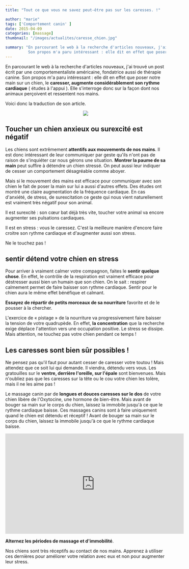 ```yaml
---
title: "Tout ce que vous ne savez peut-être pas sur les caresses. !"

author: "marie"
tags: ['Comportement canin' ]
date: 2015-04-09
categories: [massage]
thumbnail: "/images/actualites/caresse_chien.jpg"

summary: "En parcourant le web à la recherche d'articles nouveaux, j'ai trouvé un post écrit par une comportementaliste américaine, fondatrice aussi de thérapie canine.
          Son propos m'a paru intéressant : elle dit en effet que poser notre main sur un chien, le caresser, augmente considérablement son rythme cardiaque."
---
```


En parcourant le web à la recherche d'articles nouveaux, j'ai trouvé un post écrit par une comportementaliste américaine, fondatrice aussi de thérapie canine.
Son propos m'a paru intéressant : elle dit en effet que poser notre main sur un chien, le <b>caresser, augmente considérablement son rythme cardiaque</b> ( études à l'appui ). Elle s'interroge donc sur la façon dont nos animaux perçoivent et ressentent nos mains.

Voici donc la traduction de son article.

<p align="center"><img src="/images/actualites/caresse_chien.jpg"></p>

## Toucher un chien anxieux ou surexcité est négatif ##
Les chiens sont extrêmement <b>attentifs aux mouvements de nos mains</b>. Il est donc intéressant de leur communiquer par geste qu'ils n'ont pas de raison de s'inquiéter car nous gérons une situation. <b>Montrer la paume de sa main</b> peut suffire à détendre un chien stressé. On peut aussi leur indiquer de cesser un comportement désagréable comme aboyer.

Mais si le mouvement des mains est efficace pour communiquer avec son chien le fait de poser la main sur lui a aussi d'autres effets. Des études ont montré une claire augmentation de la fréquence cardiaque. En cas d'anxiété, de stress, de surexcitation ce geste qui nous vient naturellement est vraiment très négatif pour son animal.

Il est surexcité : son cœur bat déjà très vite, toucher votre animal va encore augmenter ses pulsations cardiaques.

Il est en stress : vous le caressez. C'est la meilleure manière d'encore faire croitre son rythme cardiaque et d'augmenter aussi son stress.

Ne le touchez pas !



## sentir détend votre chien en stress ##
Pour arriver à vraiment calmer votre compagnon, faites le <b>sentir quelque chose</b>. En effet, le contrôle de la respiration est vraiment efficace pour déstresser aussi bien un humain que son chien. On le sait : respirer calmement permet de faire baisser son rythme cardiaque. Sentir pour le chien aura le même effet bénéfique et calmant.

<b>Essayez de répartir de petits morceaux de sa nourriture</b> favorite et de le pousser à la chercher.

L'exercice de « pistage » de la nourriture va progressivement faire baisser la tension de votre quadrupède. En effet, <b>la concentration</b> que la recherche exige déplace l'attention vers une occupation positive. Le stress se dissipe. Mais attention, ne touchez pas votre chien pendant ce temps !

## Les caresses sont bien sûr possibles ! ##

Ne pensez pas qu'il faut pour autant cesser de caresser votre toutou ! Mais attendez que ce soit lui qui demande. Il viendra, détendu vers vous. Les gratouilles sur le <b>ventre, derrière l'oreille, sur l'épale</b> sont bienvenues. Mais n'oubliez pas que les caresses sur la tête ou le cou votre chien les tolère, mais il ne les aime pas !

Le massage canin par de <b>longues et douces caresses sur le dos</b> de votre chien libère de l'Oxytocine, une hormone de bien-être. Mais avant de bouger sa main sur le corps du chien, laissez la immobile jusqu'à ce que le rythme cardiaque baisse. Ces massages canins sont à faire uniquement quand le chien est détendu et réceptif ! Avant de bouger sa main sur le corps du chien, laissez la immobile jusqu'à ce que le rythme cardiaque baisse.


<p align="center"> <iframe width="560" height="315" src="https://www.youtube.com/embed/1AcEasCZPSc" frameborder="0" allowfullscreen></iframe></p>

<b>Alternez les périodes de massage et d'immobilité</b>.

Nos chiens sont très réceptifs au contact de nos mains. Apprenez à utiliser ces dernières pour améliorer votre relation avec eux et non pour augmenter leur stress.